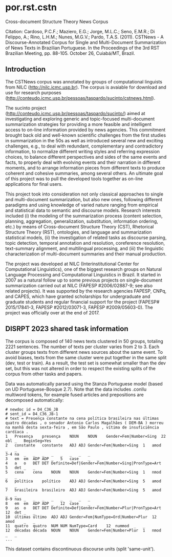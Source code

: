 # por.rst.cstn

Cross-document Structure Theory News Corpus

Citation: Cardoso, P.C.F.; Maziero, E.G.; Jorge, M.L.C.; Seno, E.M.R.; Di Felippo, A.; Rino, L.H.M.; Nunes, M.G.V.; Pardo, T.A.S. (2011). CSTNews - A Discourse-Annotated Corpus for Single and Multi-Document Summarization of News Texts in Brazilian Portuguese. In the Proceedings of the 3rd RST Brazilian Meeting, pp. 88-105. October 26, Cuiabá/MT, Brazil. 

## Introduction

The CSTNews corpus was annotated by groups of computational linguists from NILC (http://nilc.icmc.usp.br). The corpus is avaiable for download and use for research purposes (http://conteudo.icmc.usp.br/pessoas/taspardo/sucinto/cstnews.html).

The sucinto project (http://conteudo.icmc.usp.br/pessoas/taspardo/sucinto/) aimed at investigating and exploring generic and topic-focused multi-document summarization strategies for providing a more feasible and intelligent access to on-line information provided by news agencies. This commitment brought back old and well-known scientific challenges from the first studies in summarization in the 50s as well as introduced several new and exciting challenges, e.g., to deal with redundant, complementary and contradictory information, to normalize different writing styles and referring expression choices, to balance different perspectives and sides of the same events and facts, to properly deal with evolving events and their narration in different moments, and to arrange information pieces from different texts to produce coherent and cohesive summaries, among several others. An ultimate goal of this project was to pull the developed tools together as on-line applications for final users.

This project took into consideration not only classical approaches to single and multi-document summarization, but also new ones, following different paradigms and using knowledge of varied nature ranging from empirical and statistical data to semantic and discourse models. Research interests included (i) the modeling of the summarization process (content selection, planning, aggregation, generalization, substitution, information ordering, etc.) by means of Cross-document Structure Theory (CST), Rhetorical Structure Theory (RST), ontologies, and language and summarization statistical models, (ii) the investigation of related tasks as discourse parsing, topic detection, temporal annotation and resolution, coreference resolution, text-summary alignment, and multilingual processing, and (iii) the linguistic characterization of multi-document summaries and their manual production.

The project was developed at NILC (Interinstitutional Center for Computational Linguistics), one of the biggest research groups on Natural Language Processing and Computational Linguistics in Brazil. It started in 2007 as a natural follow up to some previous projects on single-document summarization carried out at NILC (FAPESP #2006/02887-9; see also related projects). It was supported by the research agencies FAPESP, CNPq, and CAPES, which have granted scholarships for undergraduate and graduate students and regular financial support for the project (FAPESP# 2015/17841-3, FAPESP #2012/03071-3, FAPESP #2009/05603-0). The project was officially over at the end of 2017.

## DISRPT 2023 shared task information

The corpus is composed of 140 news texts clustered in 50 groups, totaling 2221 sentences. The number of texts per cluster varies from 2 to 3. Each cluster groups texts from different news sources about the same event. To avoid biases, texts from the same cluster were put together in the same split (dev, test or train). As a result, the test set is somewhat smaller than the dev set, but this was not altered in order to respect the existing splits of the corpus from other tasks and papers.

Data was automatically parsed using the Stanza Portuguese model (based on UD Portuguese-Bosque 2.7). Note that the data includes .conllu multiword tokens, for example fused articles and prepositions are decomposed automatically:

```
# newdoc id = D4_C36_JB
# sent_id = D4_C36_JB-1
# text = Presença constante na cena política brasileira nas últimas quatro décadas , o senador Antonio Carlos Magalhães ( DEM-BA ) morreu na manhã desta sexta-feira , em São Paulo , vítima de insuficiência cardíaca .
1	Presença	presença	NOUN	NOUN	Gender=Fem|Number=Sing	22	obl	_	BeginSeg=Yes
2	constante	constante	ADJ	ADJ	Gender=Fem|Number=Sing	1	amod	_	_
3-4	na	_	_	_	_	_	_	_	_
3	em	em	ADP	ADP	_	5	case	_	_
4	a	o	DET	DET	Definite=Def|Gender=Fem|Number=Sing|PronType=Art	5	det	_	_
5	cena	cena	NOUN	NOUN	Gender=Fem|Number=Sing	1	nmod	_	_
6	política	político	ADJ	ADJ	Gender=Fem|Number=Sing	5	amod	_	_
7	brasileira	brasileiro	ADJ	ADJ	Gender=Fem|Number=Sing	5	amod	_	_
8-9	nas	_	_	_	_	_	_	_	_
8	em	em	ADP	ADP	_	12	case	_	_
9	as	o	DET	DET	Definite=Def|Gender=Fem|Number=Plur|PronType=Art	12	det	_	_
10	últimas	último	ADJ	ADJ	Gender=Fem|NumType=Ord|Number=Plur	12	amod	_	_
11	quatro	quatro	NUM	NUM	NumType=Card	12	nummod	_	_
12	décadas	década	NOUN	NOUN	Gender=Fem|Number=Plur	1	nmod	_	_
...
```

This dataset contains discontinuous discourse units (split 'same-unit'). 
